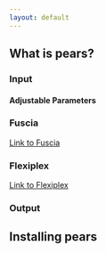 ```yaml
---
layout: default
---
```


## What is pears?
### Input
#### Adjustable Parameters
### Fuscia
[Link to Fuscia](https://github.com/ding-lab/fuscia)
### Flexiplex
[Link to Flexiplex](https://github.com/DavidsonGroup/flexiplex)
### Output

## Installing pears

